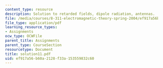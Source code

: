 ```yaml
---
content_type: resource
description: Solution to retarded fields, dipole radiation, antennas.
file: /media/courses/8-311-electromagnetic-theory-spring-2004/ef917a56b60a2128f33a153559832c60_solution11.pdf
file_type: application/pdf
learning_resource_types:
- Assignments
ocw_type: OCWFile
parent_title: Assignments
parent_type: CourseSection
resourcetype: Document
title: solution11.pdf
uid: ef917a56-b60a-2128-f33a-153559832c60
---
```

